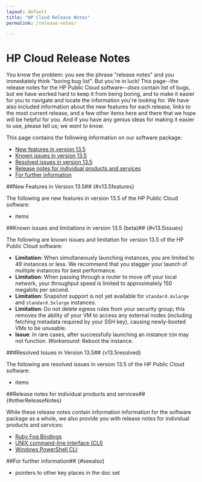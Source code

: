 ```yaml
---
layout: default
title: "HP Cloud Release Notes"
permalink: /release-notes/

---
```

# HP Cloud Release Notes

You know the problem:  you see the phrase "release notes" and you immediately think "boring bug list".  But you're in luck!  This page--the release notes for the HP Public Cloud software--<i>does</i> contain list of bugs, but we have worked hard to keep it from being boring, and to make it easier for you to navigate and locate the information you're looking for.  We have also included information about the new features for each release, links to the most current release, and a few other items here and there that we hope will be helpful for you.  And if you have any genius ideas for making it easier to use, please tell us; we <i>want to know</i>. 

This page contains the following information on our software package:

* [New features in version 13.5](#v13.5limitations)
* [Known issues in version 13.5](#v13.5issues)
* [Resolved issues in version 13.5](#v13.5resolved)
* [Release notes for individual products and services](#otherReleaseNotes)
* [For further information](#seealso)


##New Features in Version 13.5## {#v13.5features}

The following are new features in version 13.5 of the HP Public Cloud software:

* items


##Known issues and limitations in version 13.5 (beta)## {#v13.5issues}

The following are known issues and limitation for version 13.5 of the HP Public Cloud software:

* **Limitation**: When simultaneously launching instances, you are limited to 49 instances or less.  We recommend that you stagger your launch of multiple instances for best performance.
* **Limitation**: When passing through a router to move off your local network, your throughput speed is limited to approximately 150 megabits per second.
* **Limitation**: Snapshot support is not yet available for `standard.4xlarge` and `standard.5xlarge` instances.
* **Limitation**: Do not delete egress rules from your security group; this removes the ability of your VM to access any external nodes (including fetching metadata required by your SSH key), causing newly-booted VMs to be unusable.
* **Issue**: In rare cases, after successfully launching an instance `SSH` may not function. 
    *Workaround*: Reboot the instance.


###Resolved Issues in Version 13.5## {v13.5resolved}

The following are resolved issues in version 13.5 of the HP Public Cloud software:

* items


##Release notes for individual products and services## {#otherReleaseNotes}

While these release notes contain information information for the software package as a whole, we also provide you with release notes for individual products and services:

* [Ruby Fog Bindings](/binding/fog/release-notes/)
* [UNIX command-line interface (CLI)](/cli/unix/release-notes/)
* [Windows PowerShell CLI](/cli/windows/release-notes/)


##For further information## {#seealso}

* pointers to other key places in the doc set
